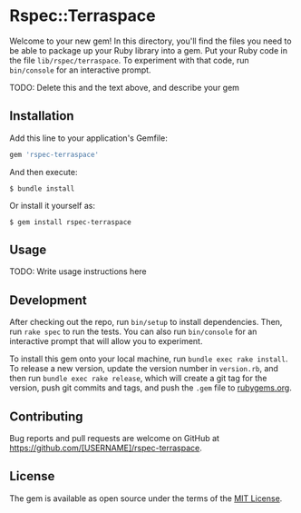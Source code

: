 # Rspec::Terraspace

Welcome to your new gem! In this directory, you'll find the files you need to be able to package up your Ruby library into a gem. Put your Ruby code in the file `lib/rspec/terraspace`. To experiment with that code, run `bin/console` for an interactive prompt.

TODO: Delete this and the text above, and describe your gem

## Installation

Add this line to your application's Gemfile:

```ruby
gem 'rspec-terraspace'
```

And then execute:

    $ bundle install

Or install it yourself as:

    $ gem install rspec-terraspace

## Usage

TODO: Write usage instructions here

## Development

After checking out the repo, run `bin/setup` to install dependencies. Then, run `rake spec` to run the tests. You can also run `bin/console` for an interactive prompt that will allow you to experiment.

To install this gem onto your local machine, run `bundle exec rake install`. To release a new version, update the version number in `version.rb`, and then run `bundle exec rake release`, which will create a git tag for the version, push git commits and tags, and push the `.gem` file to [rubygems.org](https://rubygems.org).

## Contributing

Bug reports and pull requests are welcome on GitHub at https://github.com/[USERNAME]/rspec-terraspace.


## License

The gem is available as open source under the terms of the [MIT License](https://opensource.org/licenses/MIT).

